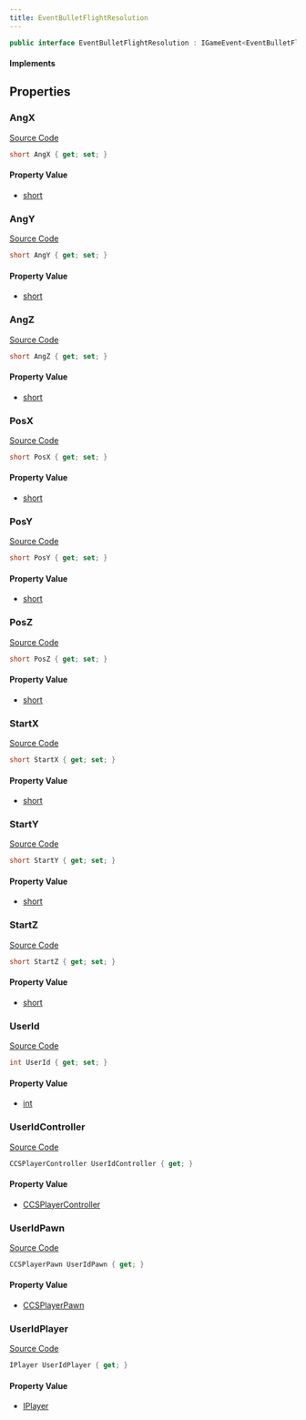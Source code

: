 ```yaml
---
title: EventBulletFlightResolution
---
```


```csharp
public interface EventBulletFlightResolution : IGameEvent<EventBulletFlightResolution>
```

#### Implements

## Properties

### AngX

[Source Code](https://github.com/swiftly-solution/swiftlys2/blob/beta/managed/src/SwiftlyS2.Generated/GameEvents/Interfaces/EventBulletFlightResolution.cs#L57)

```csharp
short AngX { get; set; }
```

#### Property Value

- [short](https://learn.microsoft.com/dotnet/api/system.int16)

### AngY

[Source Code](https://github.com/swiftly-solution/swiftlys2/blob/beta/managed/src/SwiftlyS2.Generated/GameEvents/Interfaces/EventBulletFlightResolution.cs#L62)

```csharp
short AngY { get; set; }
```

#### Property Value

- [short](https://learn.microsoft.com/dotnet/api/system.int16)

### AngZ

[Source Code](https://github.com/swiftly-solution/swiftlys2/blob/beta/managed/src/SwiftlyS2.Generated/GameEvents/Interfaces/EventBulletFlightResolution.cs#L67)

```csharp
short AngZ { get; set; }
```

#### Property Value

- [short](https://learn.microsoft.com/dotnet/api/system.int16)

### PosX

[Source Code](https://github.com/swiftly-solution/swiftlys2/blob/beta/managed/src/SwiftlyS2.Generated/GameEvents/Interfaces/EventBulletFlightResolution.cs#L42)

```csharp
short PosX { get; set; }
```

#### Property Value

- [short](https://learn.microsoft.com/dotnet/api/system.int16)

### PosY

[Source Code](https://github.com/swiftly-solution/swiftlys2/blob/beta/managed/src/SwiftlyS2.Generated/GameEvents/Interfaces/EventBulletFlightResolution.cs#L47)

```csharp
short PosY { get; set; }
```

#### Property Value

- [short](https://learn.microsoft.com/dotnet/api/system.int16)

### PosZ

[Source Code](https://github.com/swiftly-solution/swiftlys2/blob/beta/managed/src/SwiftlyS2.Generated/GameEvents/Interfaces/EventBulletFlightResolution.cs#L52)

```csharp
short PosZ { get; set; }
```

#### Property Value

- [short](https://learn.microsoft.com/dotnet/api/system.int16)

### StartX

[Source Code](https://github.com/swiftly-solution/swiftlys2/blob/beta/managed/src/SwiftlyS2.Generated/GameEvents/Interfaces/EventBulletFlightResolution.cs#L72)

```csharp
short StartX { get; set; }
```

#### Property Value

- [short](https://learn.microsoft.com/dotnet/api/system.int16)

### StartY

[Source Code](https://github.com/swiftly-solution/swiftlys2/blob/beta/managed/src/SwiftlyS2.Generated/GameEvents/Interfaces/EventBulletFlightResolution.cs#L77)

```csharp
short StartY { get; set; }
```

#### Property Value

- [short](https://learn.microsoft.com/dotnet/api/system.int16)

### StartZ

[Source Code](https://github.com/swiftly-solution/swiftlys2/blob/beta/managed/src/SwiftlyS2.Generated/GameEvents/Interfaces/EventBulletFlightResolution.cs#L82)

```csharp
short StartZ { get; set; }
```

#### Property Value

- [short](https://learn.microsoft.com/dotnet/api/system.int16)

### UserId

[Source Code](https://github.com/swiftly-solution/swiftlys2/blob/beta/managed/src/SwiftlyS2.Generated/GameEvents/Interfaces/EventBulletFlightResolution.cs#L37)

```csharp
int UserId { get; set; }
```

#### Property Value

- [int](https://learn.microsoft.com/dotnet/api/system.int32)

### UserIdController

[Source Code](https://github.com/swiftly-solution/swiftlys2/blob/beta/managed/src/SwiftlyS2.Generated/GameEvents/Interfaces/EventBulletFlightResolution.cs#L22)

```csharp
CCSPlayerController UserIdController { get; }
```

#### Property Value

- [CCSPlayerController](/docs/api/shared/schemadefinitions/ccsplayercontroller)

### UserIdPawn

[Source Code](https://github.com/swiftly-solution/swiftlys2/blob/beta/managed/src/SwiftlyS2.Generated/GameEvents/Interfaces/EventBulletFlightResolution.cs#L28)

```csharp
CCSPlayerPawn UserIdPawn { get; }
```

#### Property Value

- [CCSPlayerPawn](/docs/api/shared/schemadefinitions/ccsplayerpawn)

### UserIdPlayer

[Source Code](https://github.com/swiftly-solution/swiftlys2/blob/beta/managed/src/SwiftlyS2.Generated/GameEvents/Interfaces/EventBulletFlightResolution.cs#L31)

```csharp
IPlayer UserIdPlayer { get; }
```

#### Property Value

- [IPlayer](/docs/api/shared/players/iplayer)

